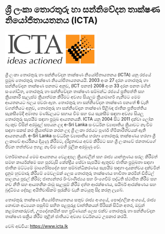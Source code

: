 # ශ්‍රී ලංකා තොරතුරු හා සන්නිවේදන තාක්ෂණ නියෝජිතායතනය (ICTA)


![](../../../img/logo-ICTA.jpg)

ශ්‍රී ලංකා තොරතුරු හා සන්නිවේදන තාක්ෂණ නියෝජිතායතනය (ICTA) යනු රජයේ ප්‍රමුඛ තොරතුරු තාක්ෂණ නියෝජිතායතනයයි. 
2003 අංක 27 දරන තොරතුරු හා සන්නිවේදන තාක්ෂණ පනතට අනුව, (ICT පනත) 2008 අංක 33 දරන පනත මගින් සංශෝධිත, 
තොරතුරු හා සන්නිවේදන තාක්ෂණ සම්බන්ධ රජයේ ප්‍රතිපත්ති සහ ක්‍රියාකාරී සැලැස්ම ක්‍රියාත්මක කිරීමට අවශ්‍ය සියලුම ක්‍රියාමාර්ග ගැනීමට මෙම ආයතනයට බලය පවරා ඇත.
තොරතුරු හා සන්නිවේදන තාක්ෂණ පනතේ 6 වැනි වගන්තියට අනුව, තොරතුරු හා සන්නිවේදන තාක්ෂණ පිළිබඳ ජාතික ප්‍රතිපත්තිය සැකසීමේදී අමාත්‍ය මණ්ඩලයට සහාය 
වීම සහ එය සැකසීම සඳහා අවශ්‍ය සියලු තොරතුරු සැපයීම සඳහා ප්‍රමුඛ ආයතනයකි. ICTA යනු 2004 සිට 2011 දක්වා ලෝක බැංකුව විසින් අරමුදල් සපයන ලද e-Sri Lanka 
සංවර්ධන ව්‍යාපෘතිය ක්‍රියාවට නැංවීම සඳහා සකස් කර ක්‍රියාත්මක කරන ලද ශ්‍රී ලංකා රජයට පූර්ණ හිමිකාරීත්වයක් ඇති ආයතනයකි. e-Sri Lanka සංවර්ධන ව්‍යාපෘතිය හරහා 
තොරතුරු තාක්ෂණය හරහා ශ්‍රී ලංකාවේ ආර්ථිකය දියුණු කිරීමට, දරිද්‍රතාවය අවම කිරීමට සහ ශ්‍රී ලංකාවේ ජනතාවගේ ජීවන තත්ත්වය ඉහළ නැංවීම මෙහි මූලික අරමුණු වේ.

වර්තමානයේ මෙම ආයතනය වෙළඳපල ක්‍රියාවලීන් සහ රාජ්‍ය යාන්ත්‍රණය සරල කිරීමත් සමඟ කාර්යක්ෂම සහ පුරවැසි කේන්ද්‍රීය සේවා සැපයීම ඇතුළුව ජාතික ප්‍රමුඛතා
සඳහා ජාතික මට්ටමේ මාර්ගෝපදේශ සහ සම්බන්ධීකරණය සැපයීම සඳහා දායකත්වය දක්වමින් දැනුම හුවමාරු කිරීමේ මෙවලමක් ලෙස තොරතුරු තාක්ෂණය භාවිතා කරමින් ඩිජිටල් පාලනය
පුළුල් කිරීම; ජාත්‍යන්තර ඊ-වාණිජ්‍යය සහ ඊ-ගෙවීම් පද්ධති ස්ථාපිත කිරීම සහ නව නීති සහ ආයතනික රාමු සැලසුම් කිරීම දත්ත ආරක්ෂණය, සයිබර් ආරක්ෂණය සහ බුද්ධිමය දේපළ අයිතිවාසිකම් සුරැකීම
වැනි කටයුතු සිදු කරනු ලැබේ.


තොරතුරු තාක්ෂණ නියෝජිතායතනය සතුව රාජ්‍ය අංශයේ, පෞද්ගලික අංශයේ, රාජ්‍ය නොවන අධ්‍යයන පසුබිම් සහිත පළපුරුදු වෘත්තිකයන් පිරිසක් සිටින අතර, ඔවුන් කළමනාකරුවන්, උපදේශකයින් සහ ප්‍රවීණයන් ලෙස එක්ව තොරතුරු හා සන්නිවේදන තාක්ෂණ සක්‍රීය කිරීම තුළින් ජාතියට අවශ්‍ය වර්ධනයට උපකාර කරයි. 

වෙබ් අඩවිය: https://www.icta.lk


